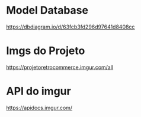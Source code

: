 # Model Database
https://dbdiagram.io/d/63fcb3fd296d97641d8408cc

# Imgs do Projeto
https://projetoretrocommerce.imgur.com/all

# API do imgur
https://apidocs.imgur.com/